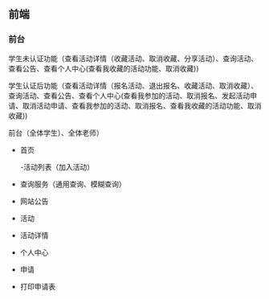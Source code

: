 ## 前端

### 前台

学生未认证功能（查看活动详情（收藏活动、取消收藏、分享活动）、查询活动、查看公告、查看个人中心(查看我收藏的活动功能、取消收藏))

 

学生认证后功能（查看活动详情（报名活动、退出报名、收藏活动、取消收藏）、查询活动、查看公告、查看个人中心(查看我参加的活动、取消报名、发起活动申请、取消活动申请、查看我参加的活动、取消报名、查看我收藏的活动功能、取消收藏))

 

前台（全体学生）、全体老师）

- 首页

   -活动列表（加入活动）

- 查询服务（通用查询、模糊查询）

- 网站公告

- 活动

- 活动详情

- 个人中心

- 申请

- 打印申请表